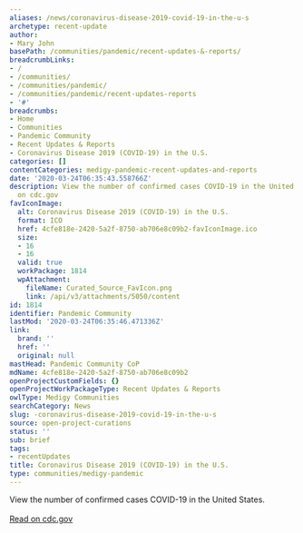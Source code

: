 ```yaml
---
aliases: /news/coronavirus-disease-2019-covid-19-in-the-u-s
archetype: recent-update
author:
- Mary John
basePath: /communities/pandemic/recent-updates-&-reports/
breadcrumbLinks:
- /
- /communities/
- /communities/pandemic/
- /communities/pandemic/recent-updates-reports
- '#'
breadcrumbs:
- Home
- Communities
- Pandemic Community
- Recent Updates & Reports
- Coronavirus Disease 2019 (COVID-19) in the U.S.
categories: []
contentCategories: medigy-pandemic-recent-updates-and-reports
date: '2020-03-24T06:35:43.558766Z'
description: View the number of confirmed cases COVID-19 in the United States.Read
  on cdc.gov
favIconImage:
  alt: Coronavirus Disease 2019 (COVID-19) in the U.S.
  format: ICO
  href: 4cfe818e-2420-5a2f-8750-ab706e8c09b2-favIconImage.ico
  size:
  - 16
  - 16
  valid: true
  workPackage: 1814
  wpAttachment:
    fileName: Curated_Source_FavIcon.png
    link: /api/v3/attachments/5050/content
id: 1814
identifier: Pandemic Community
lastMod: '2020-03-24T06:35:46.471336Z'
link:
  brand: ''
  href: ''
  original: null
mastHead: Pandemic Community CoP
mdName: 4cfe818e-2420-5a2f-8750-ab706e8c09b2
openProjectCustomFields: {}
openProjectWorkPackageType: Recent Updates & Reports
owlType: Medigy Communities
searchCategory: News
slug: -coronavirus-disease-2019-covid-19-in-the-u-s
source: open-project-curations
status: ''
sub: brief
tags:
- recentUpdates
title: Coronavirus Disease 2019 (COVID-19) in the U.S.
type: communities/medigy-pandemic
---
```


View the number of confirmed cases COVID-19 in the United States.<br><br><a target="_blank" href=https://www.cdc.gov/coronavirus/2019-ncov/cases-updates/cases-in-us.html>Read on cdc.gov</a>